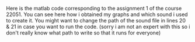 Here is the matlab code corresponding to the assignment 1 of the course 22051. You can see here how i obtained my graphs and which sound i used to create it.
You might want to change the path of the sound file in lines 20 & 21 in case you want to run the code. (sorry i am not an expert with this so i don't really know what path to write so that it runs for everyone)
